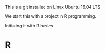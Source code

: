 This is a git installed on Linux Ubuntu 16.04 LTS

We start this with a project in R programming.

Initiating it with R basics.
# R
